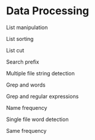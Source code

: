 # Data Processing

List manipulation

List sorting

List cut

Search prefix

Multiple file string detection

Grep and words

Grep and regular expressions

Name frequency

Single file word detection

Same frequency
